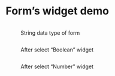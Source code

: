 # Form’s widget demo

<figure><img src="https://lh7-rt.googleusercontent.com/docsz/AD_4nXdzZmlGjFyM3OS5dX3s-CasCU_m_qpQg6KPHX8i2zlpcw3JPOpfQrj8e9XfS5pqvr9bBCHQqckUDiPnu3MO7dwD11mGr6HeyMA_MK1gxdIl6cM8pdFIC15XzIamHsygTEAnM6Tt88SGHqjlb8YkZvVNkp8h5ca47fF4yZHm?key=SHneWa61M1ec4tMp41OIHQ" alt=""><figcaption><p>String data type of form</p></figcaption></figure>

<figure><img src="https://lh7-rt.googleusercontent.com/docsz/AD_4nXe9479tYalhgrd3oAWJilQWEaExa560N3mTb5Zm6mVUfYxRkNGUs7iPlYGWlyorCHN0OFFjwkWbNUjE-5SqL-21beD05C7irY7nQji475jN94D86tQMh342H1u3KC4JqDifNksAH93JhvGI7KR0jPykMuYo0rl1zmIiyFK0P1Gt5DMJrJmi8g?key=CZ89Z8QbD4X9YTRzADcgIQ" alt=""><figcaption><p>After select “Boolean” widget</p></figcaption></figure>

<figure><img src="https://lh7-rt.googleusercontent.com/docsz/AD_4nXcFH4ZbIu_Arr00EWzyCL_xOznb4hpnWvAyCtpBxpsstG-M_nTRVrh80OX18OqjAXHglfhHIFCjnEVmIgA66GixlSZ-wIu1-5Mx5XAQzEqspHgVH6zBkql79bVjXDsubbroIec6ZY9rr8YXfVkctw1yyDOaq2Ktjl-k6-c2RBN4rCRxDtxVck0?key=CZ89Z8QbD4X9YTRzADcgIQ" alt=""><figcaption><p>After select “Number” widget</p></figcaption></figure>
